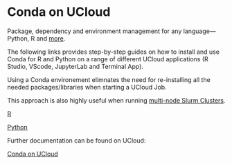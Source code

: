# Conda on UCloud

Package, dependency and environment management for any language—Python, R and [more](https://docs.conda.io/en/latest/).

The following links provides step-by-step guides on how to install and use Conda for R and Python on a range of different UCloud applications (R Studio, VScode, JupyterLab and Terminal App).

Using a Conda environement elimnates the need for re-installing all the needed packages/libraries when starting a UCloud Job.

This approach is also highly useful when running [multi-node Slurm Clusters](/Tutorial_Docs/SLURM/). 

[R](/Tutorials/Conda/Conda_R/)

[Python](/Tutorials/Conda/Conda_Python/)

Further documentation can be found on UCloud:

[Conda on UCloud](https://docs.cloud.sdu.dk/search.html?q=Conda&check_keywords=yes&area=default) 
